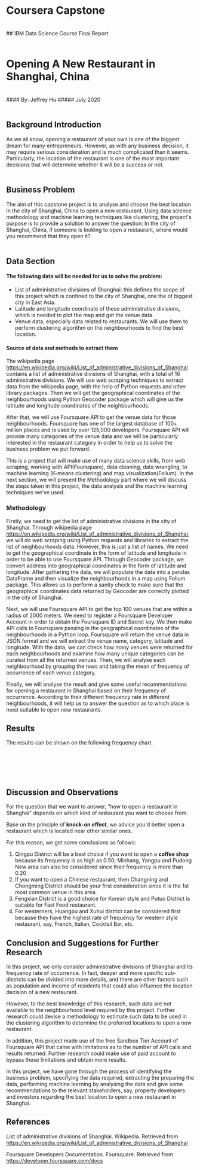 # Coursera Capstone 
<br>
## IBM Data Science Course Final Report 
<br>
<br>

# Opening A New Restaurant in Shanghai, China
<br>
#### By: Jeffrey Hu
##### July 2020
<br>
<br>

## Background Introduction
As we all know, opening a restaurant of your own is one of the biggest dream for many entrepreneurs. However, as with any business decision, it may require serious consideration and is much complicated than it seems. Particularly, the location of the restaurant is one of the most important decisions that will determine whether it will be a success or not.  
<br>  

## Business Problem
The aim of this capstone project is to analyse and choose the best location in the city of Shanghai, China to open a new restaurant. Using data science methodology and machine learning techniques like clustering, the project's purpose is to provide a solution to answer the question: In the city of Shanghai, China, if someone is looking to open a restaurant, where would you recommend that they open it?  
<br>

## Data Section
#### The following data will be needed for us to solve the problem:  
* List of administrative divisions of Shanghai: this defines the scope of this project which is confined to the city of Shanghai, one the of biggest city in East Asia.
* Latitude and longitude coordinate of these administrative divisions, which is needed to plot the map and get the venue data.
* Venue data, especially data related to restaurants. We will use them to perform clustering algorithm on the neighbourhoods to find the best location.

#### Source of data and methods to extract them
The wikipedia page <https://en.wikipedia.org/wiki/List_of_administrative_divisions_of_Shanghai> contains a list of administrative divisions of Shanghai, with a total of 16 administrative divisions. We will use web scraping techniques to extract data from the wikipedia page, with the help of Python requests and other library packages. Then we will get the geographical coordinates of the neighbourhoods using Python Geocoder package which will give us the latitude and longitude coordinates of the neighbourhoods.  

After that, we will use Foursquare API to get the venue data for those neighbourhoods. Foursquare has one of the largest database of 100+ million places and is used by over 125,000 developers. Foursquare API will provide many categories of the venue data and we will be particularly interested in the restaurant category in order to help us to solve the business problem we put forward.  

This is a project that will make use of many data science skills, from web scraping, working with API(Foursquare), data cleaning, data wrangling, to machine learning (K-means clustering) and map visualization(Folium). In the next section, we will present the Methodology part where we will discuss the steps taken in this project, the data analysis and the machine learning techniques we've used. 


### Methodology
Firstly, we need to get the list of administrative divisions in the city of Shanghai. Through wikipedia page <https://en.wikipedia.org/wiki/List_of_administrative_divisions_of_Shanghai>, we will do web scraping using Python requests and libraries to extract the list of neighbourhoods data. However, this is just a list of names. We need to get the geographical coordinate in the form of latitude and longitude in order to be able to use Foursquare API. Through Geocoder package, we convert address into geographical coordinates in the form of latitude and longitude. After gathering the data, we will populate the data into a pandas DataFrame and then visualize the neighbourhoods in a map using Folium package. This allows us to perform a sanity check to make sure that the geographical coordinates data returned by Geocoder are correctly plotted in the city of Shanghai.  

Next, we will use Foursquare API to get the top 100 venues that are within a radius of 2000 meters. We need to register a Foursquare Developer Account in order to obtain the Foursquare ID and Secret key. We then make API calls to Foursquare passing in the geographical coordinates of the neighbourhoods in a Python loop. Foursquare will return the venue data in JSON format and we will extract the venue name, category, latitude and longitude. With the data, we can check how many venues were returned for each neighbourhoods and examine how many unique categories can be curated from all the returned venues. Then, we will analyse each neighbourhood by grouping the rows and taking the mean of frequency of occurrence of each venue category. 

Finally, we will analyse the result and give some useful recommendations for opening a restaurant in Shanghai based on their frequency of occurrence. According to their different frequency rate in different neighbourhoods, it will help us to answer the question as to which place is most suitable to open new restaurants. 


## Results 
The results can be shown on the following frequency chart.

<br>
<br>
<br>
<br>

## Discussion and Observations  
For the question that we want to answer, "how to open a restaurant in Shanghai" depends on which kind of restaurant you want to choose from.

Base on the principle of __knock-on effect__, we advice you'd better open a restaurant which is located near other similar ones.

For this reason, we get some conclusions as follows: 

1. Qingpu District will be a best choice if you want to open a __coffee shop__ because its frequency is as high as 0.50; Minhang, Yangpu and Pudong New area can also be considered since their frequency is more than 0.20
2. If you want to open a Chinese restaurant, then Changning and Chongming District should be your first consideration since it is the 1st most common venue in this area. 
3. Fengxian District is a good choice for Korean style and Putuo District is suitable for Fast Food restaurant.
4. For westerners, Huangpu and Xuhui district can be considered first because they have the highest rate of frequency for western style restaurant, say, French, Italian, Cocktail Bar, etc. 


## Conclusion and Suggestions for Further Research 
In this project, we only consider administrative divisions of Shanghai and its frequency rate of occurrence. In fact, deeper and more specific sub-districts can be divided into more details, and there are other factors such as population and income of residents that could also influence the location decision of a new restaurant.  

However, to the best knowledge of this research, such data are not available to the neighbourhood level required by this project. Further research could devise a methodology to estimate such data to be used in the clustering algorithm to determine the preferred locations to open a new restaurant. 

In addition, this project made use of the free Sandbox Tier Account of Foursquare API that came with limitations as to the number of API calls and results returned. Further research could make use of paid account to bypass these limitations and obtain more results. 

In this project, we have gone through the process of identifying the business problem, specifying the data required, extracting the preparing the data, performing machine learning by analysing the data and give some recommendations to the relevant stakeholders, say, property developers and investors regarding the best location to open a new restaurant in Shanghai.


## References 
List of administrative divisions of Shanghai. Wikipedia. Retrieved from 
<https://en.wikipedia.org/wiki/List_of_administrative_divisions_of_Shanghai>

Foursquare Developers Documentation. Foursquare. Retrieved from   
<https://developer.foursquare.com/docs>









 









